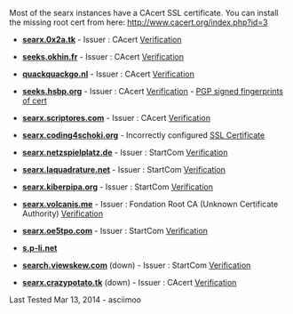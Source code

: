 Most of the searx instances have a CAcert SSL certificate.
You can install the missing root cert from here: http://www.cacert.org/index.php?id=3

* [**searx.0x2a.tk**](https://searx.0x2a.tk) - Issuer : CAcert [Verification](https://www.ssllabs.com/ssltest/analyze.html?d=searx.0x2a.tk&s=194.150.168.104)

* [**seeks.okhin.fr**](https://seeks.okhin.fr/) - Issuer : CAcert [Verification](https://www.ssllabs.com/ssltest/analyze.html?d=seeks.okhin.fr)

* [**quackquackgo.nl**](https://quackquackgo.nl/) - Issuer : CAcert [Verification](https://www.ssllabs.com/ssltest/analyze.html?d=quackquackgo.nl)

* [**seeks.hsbp.org**](https://seeks.hsbp.org/) - Issuer : CAcert [Verification](https://www.ssllabs.com/ssltest/analyze.html?d=seeks.hsbp.org) - [PGP signed fingerprints of cert](https://seeks.hsbp.org/cert)

* [**searx.scriptores.com**](https://searx.scriptores.com/) - Issuer : CAcert [Verification](https://www.ssllabs.com/ssltest/analyze.html?d=searx.scriptores.com)

* [**searx.coding4schoki.org**](https://searx.coding4schoki.org/) - Incorrectly configured [SSL Certificate](https://www.ssllabs.com/ssltest/analyze.html?d=searx.coding4schoki.org)

* [**searx.netzspielplatz.de**](https://searx.netzspielplatz.de/) - Issuer : StartCom [Verification](https://www.ssllabs.com/ssltest/analyze.html?d=searx.netzspielplatz.de)

* [**searx.laquadrature.net**](https://searx.laquadrature.net) - Issuer : StartCom [Verification](https://www.ssllabs.com/ssltest/analyze.html?d=searx.laquadrature.net)

* [**searx.kiberpipa.org**](https://searx.kiberpipa.org) - Issuer : StartCom [Verification](https://www.ssllabs.com/ssltest/analyze.html?d=searx.kiberpipa.org)

* [**searx.volcanis.me**](https://searx.volcanis.me) - Issuer : Fondation Root CA (Unknown Certificate Authority) [Verification](https://www.ssllabs.com/ssltest/analyze.html?d=searx.volcanis.me)

* [**searx.oe5tpo.com**](https://searx.oe5tpo.com) - Issuer : StartCom [Verification](https://www.ssllabs.com/ssltest/analyze.html?d=searx.oe5tpo.com)

* [**s.p-li.net**](http://s.p-li.net)

* [**search.viewskew.com**](https://search.viewskew.com/) (down) - Issuer : StartCom [Verification](https://www.ssllabs.com/ssltest/analyze.html?d=search.viewskew.com)

* [**searx.crazypotato.tk**](https://searx.crazypotato.tk) (down) - Issuer : CAcert [Verification](https://www.ssllabs.com/ssltest/analyze.html?d=searx.crazypotato.tk)

Last Tested Mar 13, 2014 - asciimoo
